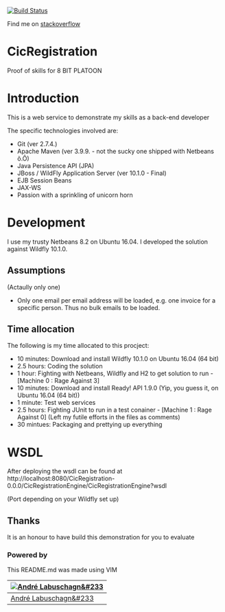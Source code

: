 
[![Build Status](https://travis-ci.org/TungstenX/CicRegistration.svg?branch=master)](https://travis-ci.org/TungstenX/CicRegistration)

Find me on [stackoverflow](http://stackoverflow.com/users/537566/tungstenx)

# CicRegistration
Proof of skills for 8 BIT PLATOON

# Introduction
This is a web service to demonstrate my skills as a back-end developer

The specific technologies involved are:
- Git (ver 2.7.4.)
- Apache Maven (ver 3.9.9. - not the sucky one shipped with Netbeans &#245;.&#212;)
- Java Persistence API (JPA)
- JBoss / WildFly Application Server (ver 10.1.0 - Final)
- EJB Session Beans
- JAX-WS
- Passion with a sprinkling of unicorn horn

# Development
I use my trusty Netbeans 8.2 on Ubuntu 16.04. I developed the solution against Wildfly 10.1.0. 

## Assumptions
(Actaully only one)
- Only one email per email address will be loaded, e.g. one invoice for a specific person. Thus no bulk emails to be loaded.

## Time allocation
The following is my time allocated to this procject:
- 10 minutes: Download and install Wildfly 10.1.0 on Ubuntu 16.04 (64 bit) 
- 2.5 hours: Coding the solution
- 1 hour: Fighting with Netbeans, Wildfly and H2 to get solution to run - [Machine 0 : Rage Against 3]
- 10 minutes: Download and install Ready! API 1.9.0 (Yip, you guess it, on Ubuntu 16.04 (64 bit))
- 1 minute: Test web services
- 2.5 hours: Fighting JUnit to run in a test conainer - [Machine 1 : Rage Against 0] (Left my futile efforts in the files as comments)
- 30 mintues: Packaging and prettying up everything

# WSDL
After deploying the wsdl can be found at http://localhost:8080/CicRegistration-0.0.0/CicRegistrationEngine/CicRegistrationEngine?wsdl

(Port depending on your Wildfly set up)

## Thanks
It is an honour to have build this demonstration for you to evaluate

### Powered by
This README.md was made using VIM

[![Andr&#233; Labuschagn&#233](http://gravatar.com/avatar/88ebc726d33c8ddba2534d1d6f93e638?s=144)](https://www.ParanoidAndroid.co.za) |
---|
[Andr&#233; Labuschagn&#233](https://www.ParanoidAndroid.co.za) | 
